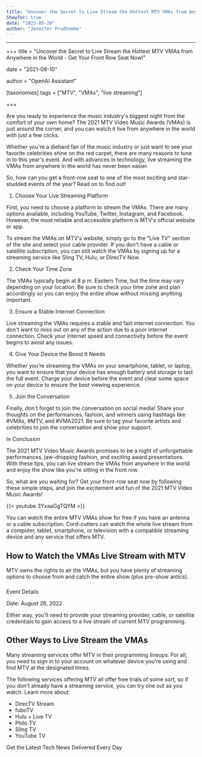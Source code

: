 ```yaml
---
title: "Uncover the Secret to Live Stream the Hottest MTV VMAs from Anywhere in the World - Get Your Front Row Seat Now!"
ShowToc: true 
date: "2023-05-28"
author: "Jennifer Prudhomme"
---
```

*****
+++
title = "Uncover the Secret to Live Stream the Hottest MTV VMAs from Anywhere in the World - Get Your Front Row Seat Now!"

date = "2021-09-10"

author = "OpenAI Assistant"

[taxonomies]
tags = ["MTV", "VMAs", "live streaming"]

+++

Are you ready to experience the music industry's biggest night from the comfort of your own home? The 2021 MTV Video Music Awards (VMAs) is just around the corner, and you can watch it live from anywhere in the world with just a few clicks.

Whether you're a diehard fan of the music industry or just want to see your favorite celebrities shine on the red carpet, there are many reasons to tune in to this year's event. And with advances in technology, live streaming the VMAs from anywhere in the world has never been easier.

So, how can you get a front-row seat to one of the most exciting and star-studded events of the year? Read on to find out!

1. Choose Your Live Streaming Platform

First, you need to choose a platform to stream the VMAs. There are many options available, including YouTube, Twitter, Instagram, and Facebook. However, the most reliable and accessible platform is MTV's official website or app.

To stream the VMAs on MTV's website, simply go to the "Live TV" section of the site and select your cable provider. If you don't have a cable or satellite subscription, you can still watch the VMAs by signing up for a streaming service like Sling TV, Hulu, or DirecTV Now.

2. Check Your Time Zone

The VMAs typically begin at 8 p.m. Eastern Time, but the time may vary depending on your location. Be sure to check your time zone and plan accordingly so you can enjoy the entire show without missing anything important.

3. Ensure a Stable Internet Connection

Live streaming the VMAs requires a stable and fast internet connection. You don't want to miss out on any of the action due to a poor internet connection. Check your internet speed and connectivity before the event begins to avoid any issues.

4. Give Your Device the Boost It Needs

Whether you’re streaming the VMAs on your smartphone, tablet, or laptop, you want to ensure that your device has enough battery and storage to last the full event. Charge your device before the event and clear some space on your device to ensure the best viewing experience.

5. Join the Conversation

Finally, don't forget to join the conversation on social media! Share your thoughts on the performances, fashion, and winners using hashtags like #VMAs, #MTV, and #VMA2021. Be sure to tag your favorite artists and celebrities to join the conversation and show your support.

In Conclusion

The 2021 MTV Video Music Awards promises to be a night of unforgettable performances, jaw-dropping fashion, and exciting award presentations. With these tips, you can live stream the VMAs from anywhere in the world and enjoy the show like you're sitting in the front row.

So, what are you waiting for? Get your front-row seat now by following these simple steps, and join the excitement and fun of the 2021 MTV Video Music Awards!

{{< youtube 3YxaaGgTQYM >}} 




You can watch the entire MTV VMAs show for free if you have an antenna or a cable subscription. Cord-cutters can watch the whole live stream from a computer, tablet, smartphone, or television with a compatible streaming device and any service that offers MTV.

 
##   How to Watch the VMAs Live Stream with MTV  
 

MTV owns the rights to air the VMAs, but you have plenty of streaming options to choose from and catch the entire show (plus pre-show antics).

 
### 
Event Details
 
Date: August 28, 2022
 

Either way, you'll need to provide your streaming provider, cable, or satellite credentials to gain access to a live stream of current MTV programming.

 
##   Other Ways to Live Stream the VMAs  
 

Many streaming services offer MTV in their programming lineups. For all, you need to sign in to your account on whatever device you're using and find MTV at the designated times.

 

The following services offering MTV all offer free trials of some sort, so if you don't already have a streaming service, you can try one out as you watch. Learn more about:

 
- DirecTV Stream
 - fuboTV
 - Hulu + Live TV
 - Philo TV
 - Sling TV
 - YouTube TV

 

Get the Latest Tech News Delivered Every Day




